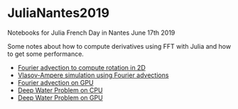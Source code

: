 # JuliaNantes2019

Notebooks for Julia French Day in Nantes June 17th 2019

Some notes about how to compute derivatives using FFT with Julia and how to get some performance.

- [Fourier advection to compute rotation in 2D](https://nbviewer.jupyter.org/github/pnavaro/JuliaNantes2019/blob/main/01.Rotation2D.ipynb)
- [Vlasov-Ampere simulation using Fourier advections](https://nbviewer.jupyter.org/github/pnavaro/JuliaNantes2019/blob/main/02.VlasovAmpere.ipynb)
- [Fourier advection on GPU](https://nbviewer.jupyter.org/github/pnavaro/JuliaNantes2019/blob/main/03.RotationGPU.ipynb)
- [Deep Water Problem on CPU](https://nbviewer.jupyter.org/github/pnavaro/JuliaNantes2019/blob/main/04.DeepWaterProblem.ipynb)
- [Deep Water Problem on GPU](https://nbviewer.jupyter.org/github/pnavaro/JuliaNantes2019/blob/main/05.DeepWaterProblemGPU.ipynb)
